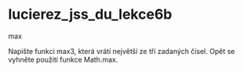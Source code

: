 # lucierez_jss_du_lekce6b
max

Napište funkci max3, která vrátí největší ze tří zadaných čísel. Opět se vyhněte použití funkce Math.max.
